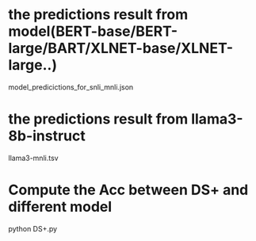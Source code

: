 # the predictions result from model(BERT-base/BERT-large/BART/XLNET-base/XLNET-large..) 
model_predicictions_for_snli_mnli.json   

# the predictions result from llama3-8b-instruct
llama3-mnli.tsv  
# Compute the Acc between DS+ and different model
python DS+.py 
